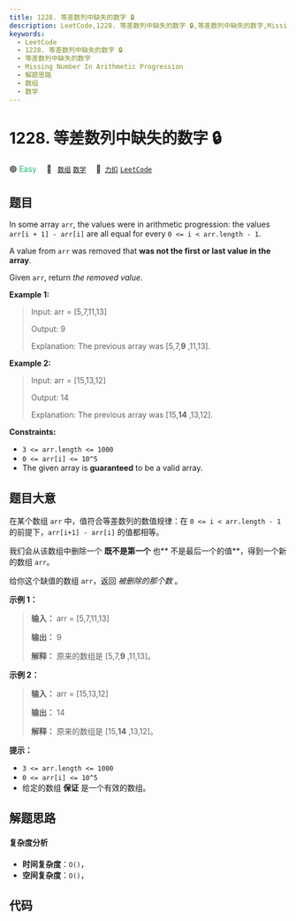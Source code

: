 ```yaml
---
title: 1228. 等差数列中缺失的数字 🔒
description: LeetCode,1228. 等差数列中缺失的数字 🔒,等差数列中缺失的数字,Missing Number In Arithmetic Progression,解题思路,数组,数学
keywords:
  - LeetCode
  - 1228. 等差数列中缺失的数字 🔒
  - 等差数列中缺失的数字
  - Missing Number In Arithmetic Progression
  - 解题思路
  - 数组
  - 数学
---
```


# 1228. 等差数列中缺失的数字 🔒

🟢 <font color=#15bd66>Easy</font>&emsp; 🔖&ensp; [`数组`](/tag/array.md) [`数学`](/tag/math.md)&emsp; 🔗&ensp;[`力扣`](https://leetcode.cn/problems/missing-number-in-arithmetic-progression) [`LeetCode`](https://leetcode.com/problems/missing-number-in-arithmetic-progression)

## 题目

In some array `arr`, the values were in arithmetic progression: the values
`arr[i + 1] - arr[i]` are all equal for every `0 <= i < arr.length - 1`.

A value from `arr` was removed that **was not the first or last value in the
array**.

Given `arr`, return _the removed value_.



**Example 1:**

> Input: arr = [5,7,11,13]
> 
> Output: 9
> 
> Explanation: The previous array was [5,7,**9** ,11,13].

**Example 2:**

> Input: arr = [15,13,12]
> 
> Output: 14
> 
> Explanation: The previous array was [15,**14** ,13,12].



**Constraints:**

  * `3 <= arr.length <= 1000`
  * `0 <= arr[i] <= 10^5`
  * The given array is **guaranteed** to be a valid array.


## 题目大意

在某个数组 `arr` 中，值符合等差数列的数值规律：在 `0 <= i < arr.length - 1` 的前提下，`arr[i+1] -
arr[i]` 的值都相等。

我们会从该数组中删除一个 **既不是第一个** 也**  不是最后一个的值**，得到一个新的数组  `arr`。

给你这个缺值的数组 `arr`，返回 _被删除的那个数_ 。



**示例 1：**

> 
> 
> 
> 
> 
> **输入：** arr = [5,7,11,13]
> 
> **输出：** 9
> 
> **解释：** 原来的数组是 [5,7,**9** ,11,13]。
> 
> 

**示例 2：**

> 
> 
> 
> 
> 
> **输入：** arr = [15,13,12]
> 
> **输出：** 14
> 
> **解释：** 原来的数组是 [15,**14** ,13,12]。



**提示：**

  * `3 <= arr.length <= 1000`
  * `0 <= arr[i] <= 10^5`
  * 给定的数组 **保证** 是一个有效的数组。


## 解题思路

#### 复杂度分析

- **时间复杂度**：`O()`，
- **空间复杂度**：`O()`，

## 代码

```javascript

```
